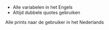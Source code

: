 * Alle variabelen in het Engels
* Altijd dubbele quotes gebruiken

Alle prints naar de gebruiker in het Nederlands

